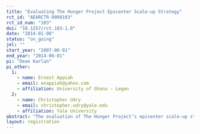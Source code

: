 ```yaml
---
title: "Evaluating The Hunger Project Epicenter Scale-up Strategy"
rct_id: "AEARCTR-0000103"
rct_id_num: "103"
doi: "10.1257/rct.103-1.0"
date: "2014-01-08"
status: "on_going"
jel: ""
start_year: "2007-06-01"
end_year: "2014-06-01"
pi: "Dean Karlan"
pi_other:
  1:
    - name: Ernest Appiah
    - email: enappiah@yahoo.com
    - affiliation: University of Ghana - Legon
  2:
    - name: Christopher Udry
    - email: christopher.udry@yale.edu
    - affiliation: Yale University
abstract: "The evaluation of The Hunger Project’s epicenter scale-up strategy looks at the multifaceted links between health, education, food security, and micro-finance through the construction of community centers, known as “epicenters” within Ghana’s eastern region. The evaluation began in 2007 when we worked with The Hunger Project and Ghana’s district assemblies to randomly select clusters of villages from each district to participate in the intervention. Two villages per cluster were randomly selected as part of the survey sample and a public lottery was held to invite 20 households from each village to participate in the survey. Approximately 3800 households were surveyed across 194 villages for the baseline. A qualitative evaluation was conducted in 2009 and the endline survey was concluded in 2013. Given the duration of the evaluation a detailed tracking exercise was also conducted on a sample of attrition households following the endline.  "
layout: registration
---
```


